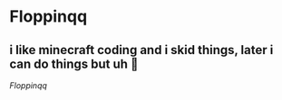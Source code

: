 # Floppinqq
## i like minecraft coding and i skid things, later i can do things but uh :rofl:

*Floppinqq*
